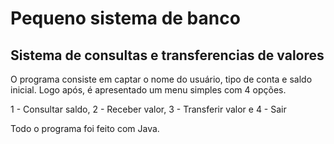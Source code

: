 <h1>Pequeno sistema de banco</h1>

<h2>Sistema de consultas e transferencias de valores</h2>

<p>O programa consiste em captar o nome do usuário, tipo de conta e saldo inicial. 
Logo após, é apresentado um menu simples com 4 opções.</p>
<p>1 - Consultar saldo, 2 - Receber valor, 3 - Transferir valor e 4 - Sair</p>
<p>Todo o programa foi feito com Java.</p>
